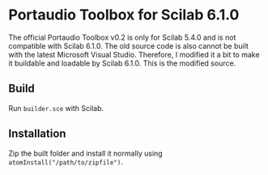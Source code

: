 # Portaudio Toolbox for Scilab 6.1.0
The official Portaudio Toolbox v0.2 is only for Scilab 5.4.0 and is not compatible with Scilab 6.1.0. The old source code is also cannot be built with the latest Microsoft Visual Studio. Therefore, I modified it a bit to make it buildable and loadable by Scilab 6.1.0. This is the modified source.
## Build
Run `builder.sce` with Scilab.
## Installation
Zip the built folder and install it normally using `atomInstall("/path/to/zipfile")`.